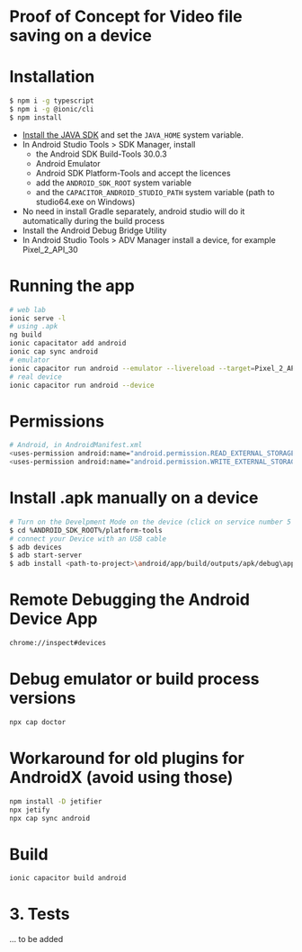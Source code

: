 # Proof of Concept for Video file saving on a device
# Installation

```bash
$ npm i -g typescript
$ npm i -g @ionic/cli
$ npm install
```
* [Install the JAVA SDK](https://www.oracle.com/java/technologies/downloads/#java8-windows) and set the ``JAVA_HOME`` system variable.
* In Android Studio Tools > SDK Manager, install
  * the Android SDK Build-Tools 30.0.3
  * Android Emulator
  * Android SDK Platform-Tools and accept the licences
  * add the ``ANDROID_SDK_ROOT`` system variable
  * and the ``CAPACITOR_ANDROID_STUDIO_PATH`` system variable (path to studio64.exe on Windows)
* No need in install Gradle separately, android studio will do it automatically during the build process
* Install the Android Debug Bridge Utility
* In Android Studio Tools > ADV Manager install a device, for example Pixel_2_API_30

# Running the app

```bash
# web lab 
ionic serve -l
# using .apk
ng build
ionic capacitator add android
ionic cap sync android
# emulator 
ionic capacitor run android --emulator --livereload --target=Pixel_2_API_30  --host=0.0.0.0 --address=localhost
# real device
ionic capacitor run android --device
```

# Permissions
```bash
# Android, in AndroidManifest.xml
<uses-permission android:name="android.permission.READ_EXTERNAL_STORAGE" />
<uses-permission android:name="android.permission.WRITE_EXTERNAL_STORAGE" />
```

# Install .apk manually on a device
```bash
# Turn on the Develpment Mode on the device (click on service number 5 times) and enable USB transfer
$ cd %ANDROID_SDK_ROOT%/platform-tools
# connect your Device with an USB cable
$ adb devices
$ adb start-server
$ adb install <path-to-project>\android/app/build/outputs/apk/debug\app-debug.apk
```
# Remote Debugging the Android Device App
```bash
chrome://inspect#devices
```


# Debug emulator or build process versions
```bash
npx cap doctor
```

# Workaround for old plugins for AndroidX (avoid using those)
```bash
npm install -D jetifier
npx jetify
npx cap sync android
```

# Build
```bash 
ionic capacitor build android
```

# 3. Tests
... to be added
